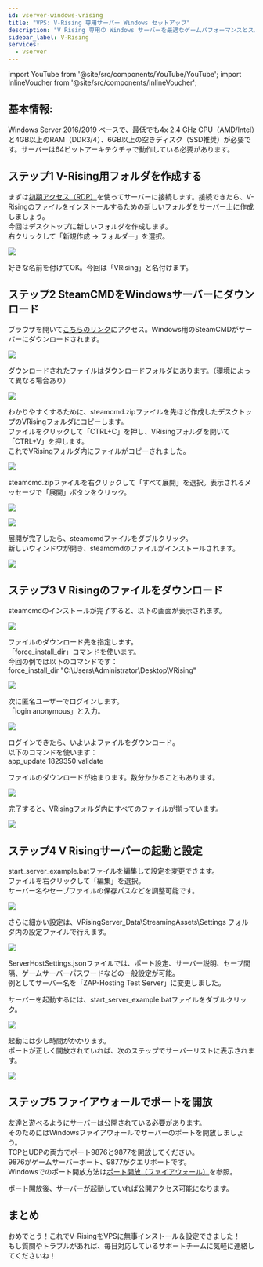```yaml
---
id: vserver-windows-vrising
title: "VPS: V-Rising 専用サーバー Windows セットアップ"
description: "V Rising 専用の Windows サーバーを最適なゲームパフォーマンスとスムーズなサーバーのレンタルのためにセットアップする方法をチェック → 今すぐ詳しく見る"
sidebar_label: V-Rising
services:
  - vserver
---
```


import YouTube from '@site/src/components/YouTube/YouTube';
import InlineVoucher from '@site/src/components/InlineVoucher';

<YouTube videoId="to2ghqNpGLA" imageSrc="https://screensaver01.zap-hosting.com/index.php/s/qnEwRNpMmo3JzQq/preview" title="V RISING 専用 Windows サーバーのセットアップ方法！" description="実際に動いているのを見ると理解しやすい？そんなあなたにピッタリ！動画でわかりやすく解説。急いでいる時も、じっくり情報を楽しみたい時もぜひチェックしてね！"/>
<InlineVoucher />

## 基本情報: 
Windows Server 2016/2019 ベースで、最低でも4x 2.4 GHz CPU（AMD/Intel）と4GB以上のRAM（DDR3/4）、6GB以上の空きディスク（SSD推奨）が必要です。サーバーは64ビットアーキテクチャで動作している必要があります。

## ステップ1 V-Rising用フォルダを作成する

まずは[初期アクセス（RDP）](vserver-windows-userdp.md)を使ってサーバーに接続します。接続できたら、V-Risingのファイルをインストールするための新しいフォルダをサーバー上に作成しましょう。  
今回はデスクトップに新しいフォルダを作成します。  
右クリックして「新規作成 -> フォルダー」を選択。

![](https://screensaver01.zap-hosting.com/index.php/s/wgf8ckdTgiQ9wAq/preview)

好きな名前を付けてOK。今回は「VRising」と名付けます。

## ステップ2 SteamCMDをWindowsサーバーにダウンロード

ブラウザを開いて[こちらのリンク](https://steamcdn-a.akamaihd.net/client/installer/steamcmd.zip)にアクセス。Windows用のSteamCMDがサーバーにダウンロードされます。

![](https://screensaver01.zap-hosting.com/index.php/s/7HE5smMXq6mEetw/preview)

ダウンロードされたファイルはダウンロードフォルダにあります。（環境によって異なる場合あり）

![](https://screensaver01.zap-hosting.com/index.php/s/eEsyPe9J8KWGRMs/preview)

わかりやすくするために、steamcmd.zipファイルを先ほど作成したデスクトップのVRisingフォルダにコピーします。  
ファイルをクリックして「CTRL+C」を押し、VRisingフォルダを開いて「CTRL+V」を押します。  
これでVRisingフォルダ内にファイルがコピーされました。

![](https://screensaver01.zap-hosting.com/index.php/s/rNCZB7NDYkqDxrm/preview)

steamcmd.zipファイルを右クリックして「すべて展開」を選択。表示されるメッセージで「展開」ボタンをクリック。

![](https://screensaver01.zap-hosting.com/index.php/s/RSQReHkc3SYbzNS/preview)

![](https://screensaver01.zap-hosting.com/index.php/s/yaw87p2bcmFe9z6/preview)

展開が完了したら、steamcmdファイルをダブルクリック。  
新しいウィンドウが開き、steamcmdのファイルがインストールされます。

![](https://screensaver01.zap-hosting.com/index.php/s/R7Xm4tSLfEBqboD/preview)

## ステップ3 V Risingのファイルをダウンロード

steamcmdのインストールが完了すると、以下の画面が表示されます。

![](https://screensaver01.zap-hosting.com/index.php/s/DjaZjaqM8tFZzCj/preview)

ファイルのダウンロード先を指定します。  
「force_install_dir」コマンドを使います。  
今回の例では以下のコマンドです：  
force_install_dir "C:\Users\Administrator\Desktop\VRising"

![](https://screensaver01.zap-hosting.com/index.php/s/EFdLWdJ5Ypym3Ym/preview)

次に匿名ユーザーでログインします。  
「login anonymous」と入力。

![](https://screensaver01.zap-hosting.com/index.php/s/SN8qqRPezLDEF3Q/preview)

ログインできたら、いよいよファイルをダウンロード。  
以下のコマンドを使います：  
app_update 1829350 validate

ファイルのダウンロードが始まります。数分かかることもあります。

![](https://screensaver01.zap-hosting.com/index.php/s/S5cwykrPq6bYyrG/preview)

完了すると、VRisingフォルダ内にすべてのファイルが揃っています。

![](https://screensaver01.zap-hosting.com/index.php/s/8PwswWgB8BxwECL/preview)

## ステップ4 V Risingサーバーの起動と設定

start_server_example.batファイルを編集して設定を変更できます。  
ファイルを右クリックして「編集」を選択。  
サーバー名やセーブファイルの保存パスなどを調整可能です。

![](https://screensaver01.zap-hosting.com/index.php/s/PFDkyayBtSBoEFa/preview)

さらに細かい設定は、VRisingServer_Data\StreamingAssets\Settings フォルダ内の設定ファイルで行えます。

![](https://screensaver01.zap-hosting.com/index.php/s/jQWy34tbPTEtcc9/preview)

ServerHostSettings.jsonファイルでは、ポート設定、サーバー説明、セーブ間隔、ゲームサーバーパスワードなどの一般設定が可能。  
例としてサーバー名を「ZAP-Hosting Test Server」に変更しました。

サーバーを起動するには、start_server_example.batファイルをダブルクリック。

![](https://screensaver01.zap-hosting.com/index.php/s/nSqbQQb3pHXnWmZ/preview)

起動には少し時間がかかります。  
ポートが正しく開放されていれば、次のステップでサーバーリストに表示されます。

![](https://screensaver01.zap-hosting.com/index.php/s/TajWHXtRCLEeRKf/preview)

## ステップ5 ファイアウォールでポートを開放

友達と遊べるようにサーバーは公開されている必要があります。  
そのためにはWindowsファイアウォールでサーバーのポートを開放しましょう。  
TCPとUDPの両方でポート9876と9877を開放してください。  
9876がゲームサーバーポート、9877がクエリポートです。  
Windowsでのポート開放方法は[ポート開放（ファイアウォール）](vserver-windows-port.md)を参照。

ポート開放後、サーバーが起動していれば公開アクセス可能になります。

## まとめ

おめでとう！これでV-RisingをVPSに無事インストール＆設定できました！  
もし質問やトラブルがあれば、毎日対応しているサポートチームに気軽に連絡してくださいね！

<InlineVoucher />